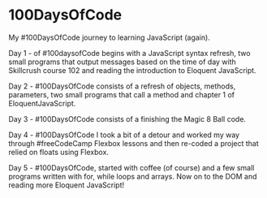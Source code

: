 # 100DaysOfCode
My #100DaysOfCode journey to learning JavaScript (again).

Day 1 - of #100daysofCode begins with a JavaScript syntax refresh, two small programs that output messages based on the time of day with Skillcrush course 102 and reading the introduction to Eloquent JavaScript.

Day 2 - #100DaysOfCode consists of a refresh of objects, methods, parameters, two small programs that call a method and chapter 1 of EloquentJavaScript.

Day 3 - #100DaysOfCode consists of a finishing the Magic 8 Ball code.

Day 4 - #100DaysOfCode I took a bit of a detour and worked my way through #freeCodeCamp Flexbox lessons and then re-coded a project that relied on floats using Flexbox. 

Day 5 - #100DaysOfCode, started with coffee (of course) and a few small programs written with for, while loops and arrays. Now on to the DOM and reading more Eloquent JavaScript! 
